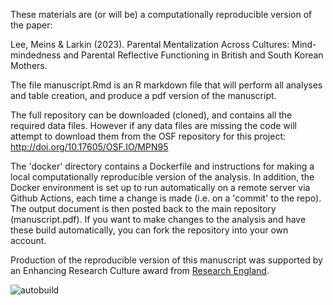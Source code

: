 These materials are (or will be) a computationally reproducible version of the paper:

Lee, Meins & Larkin (2023). Parental Mentalization Across Cultures: Mind-mindedness and Parental Reflective Functioning in British and South Korean Mothers.

The file manuscript.Rmd is an R markdown file that will perform all analyses and table creation, and produce a pdf version of the manuscript.

The full repository can be downloaded (cloned), and contains all the required data files. 
However if any data files are missing the code will attempt to download them from the OSF repository for this project:
http://doi.org/10.17605/OSF.IO/MPN95

The 'docker' directory contains a Dockerfile and instructions for making a local computationally reproducible version of the analysis. In addition, the Docker environment is set up to run automatically on a remote server via Github Actions, each time a change is made (i.e. on a 'commit' to the repo). The output document is then posted back to the main repository (manuscript.pdf). If you want to make changes to the analysis and have these build automatically, you can fork the repository into your own account.

Production of the reproducible version of this manuscript was supported by an Enhancing Research Culture award from [Research England](https://www.ukri.org/councils/research-england/).

![autobuild](https://github.com/yl2944/parental-mentalization-across-cultures-/workflows/autobuild/badge.svg)
